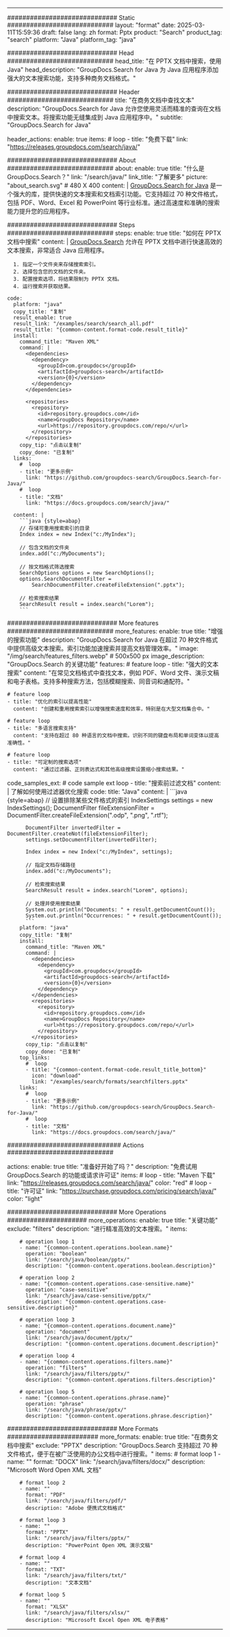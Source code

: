 
---
############################# Static ############################
layout: "format"
date:  2025-03-11T15:59:36
draft: false
lang: zh
format: Pptx
product: "Search"
product_tag: "search"
platform: "Java"
platform_tag: "java"

############################# Head ############################
head_title: "在 PPTX 文档中搜索，使用 Java"
head_description: "GroupDocs.Search for Java 为 Java 应用程序添加强大的文本搜索功能，支持多种商务文档格式。"

############################# Header ############################
title: "在商务文档中查找文本" 
description: "GroupDocs.Search for Java 允许您使用灵活而精准的查询在文档中搜索文本。将搜索功能无缝集成到 Java 应用程序中。"
subtitle: "GroupDocs.Search for Java" 

header_actions:
  enable: true
  items:
    #  loop
    - title: "免费下载"
      link: "https://releases.groupdocs.com/search/java/"
      
############################# About ############################
about:
    enable: true
    title: "什么是 GroupDocs.Search？"
    link: "/search/java/"
    link_title: "了解更多"
    picture: "about_search.svg" # 480 X 400
    content: |
       [GroupDocs.Search for Java](/search/java/) 是一个强大的库，提供快速的文本搜索和文档索引功能。它支持超过 70 种文件格式，包括 PDF、Word、Excel 和 PowerPoint 等行业标准。通过高速度和准确的搜索能力提升您的应用程序。

############################# Steps ############################
steps:
    enable: true
    title: "如何在 PPTX 文档中搜索"
    content: |
      [GroupDocs.Search](/search/java/) 允许在 PPTX 文档中进行快速高效的文本搜索，非常适合 Java 应用程序。
      
      1. 指定一个文件夹来存储搜索索引。
      2. 选择包含您的文档的文件夹。
      3. 配置搜索选项，将结果限制为 PPTX 文档。
      4. 运行搜索并获取结果。
   
    code:
      platform: "java"
      copy_title: "复制"
      result_enable: true
      result_link: "/examples/search/search_all.pdf"
      result_title: "{common-content.format-code.result_title}"
      install:
        command_title: "Maven XML"
        command: |
          <dependencies>
            <dependency>
              <groupId>com.groupdocs</groupId>
              <artifactId>groupdocs-search</artifactId>
              <version>{0}</version>
            </dependency>
          </dependencies>

          <repositories>
            <repository>
              <id>repository.groupdocs.com</id>
              <name>GroupDocs Repository</name>
              <url>https://repository.groupdocs.com/repo/</url>
            </repository>
          </repositories>
        copy_tip: "点击以复制"
        copy_done: "已复制"
      links:
        #  loop
        - title: "更多示例"
          link: "https://github.com/groupdocs-search/GroupDocs.Search-for-Java/"
        #  loop
        - title: "文档"
          link: "https://docs.groupdocs.com/search/java/"
          
      content: |
        ```java {style=abap}
        // 存储可重用搜索索引的目录
        Index index = new Index("c:/MyIndex");

        // 包含文档的文件夹
        index.add("c:/MyDocuments");

        // 按文档格式筛选搜索
        SearchOptions options = new SearchOptions();
        options.SearchDocumentFilter = 
            SearchDocumentFilter.createFileExtension(".pptx");

        // 检索搜索结果
        SearchResult result = index.search("Lorem");
        ```            

############################# More features ############################
more_features:
  enable: true
  title: "增强的搜索功能"
  description: "GroupDocs.Search for Java 在超过 70 种文件格式中提供高级文本搜索。索引功能加速搜索并提高文档管理效率。"
  image: "/img/search/features_filters.webp" # 500x500 px
  image_description: "GroupDocs.Search 的关键功能"
  features:
    # feature loop
    - title: "强大的文本搜索"
      content: "在常见文档格式中查找文本，例如 PDF、Word 文件、演示文稿和电子表格。支持多种搜索方法，包括模糊搜索、同音词和通配符。"

    # feature loop
    - title: "优化的索引以提高性能"
      content: "创建和重用搜索索引以增强搜索速度和效率，特别是在大型文档集合中。"

    # feature loop
    - title: "多语言搜索支持"
      content: "支持在超过 80 种语言的文档中搜索。识别不同的键盘布局和单词变体以提高准确性。"

    # feature loop
    - title: "可定制的搜索选项"
      content: "通过过滤器、正则表达式和其他高级搜索设置缩小搜索结果。"
      
  code_samples_ext:
    # code sample ext loop
    - title: "搜索前过滤文档"
      content: |
        了解如何使用过滤器优化搜索
      code:
        title: "Java"
        content: |
          ```java {style=abap}
          // 设置排除某些文件格式的索引
          IndexSettings settings = new IndexSettings();
          DocumentFilter fileExtensionFilter = 
            DocumentFilter.createFileExtension(".odp", ".png", ".rtf");

          DocumentFilter invertedFilter = DocumentFilter.createNot(fileExtensionFilter);
          settings.setDocumentFilter(invertedFilter);

          Index index = new Index("c:/MyIndex", settings);
              
          // 指定文档存储路径
          index.add("c:/MyDocuments");

          // 检索搜索结果
          SearchResult result = index.search("Lorem", options);
          
          // 处理并使用搜索结果
          System.out.println("Documents: " + result.getDocumentCount());
          System.out.println("Occurrences: " + result.getDocumentCount());
          ```
        platform: "java"
        copy_title: "复制"
        install:
          command_title: "Maven XML"
          command: |
            <dependencies>
              <dependency>
                <groupId>com.groupdocs</groupId>
                <artifactId>groupdocs-search</artifactId>
                <version>{0}</version>
              </dependency>
            </dependencies>
            <repositories>
              <repository>
                <id>repository.groupdocs.com</id>
                <name>GroupDocs Repository</name>
                <url>https://repository.groupdocs.com/repo/</url>
              </repository>
            </repositories>
          copy_tip: "点击以复制"
          copy_done: "已复制"
        top_links:
          #  loop
          - title: "{common-content.format-code.result_title_bottom}"
            icon: "download"
            link: "/examples/search/formats/searchfilters.pptx"
        links:
          #  loop
          - title: "更多示例"
            link: "https://github.com/groupdocs-search/GroupDocs.Search-for-Java/"
          #  loop
          - title: "文档"
            link: "https://docs.groupdocs.com/search/java/"
            

            


############################## Actions ############################

actions:
  enable: true
  title: "准备好开始了吗？"
  description: "免费试用 GroupDocs.Search 的功能或请求许可证"
  items:
    #  loop
    - title: "Maven 下载"
      link: "https://releases.groupdocs.com/search/java/"
      color: "red"
        #  loop
    - title: "许可证"
      link: "https://purchase.groupdocs.com/pricing/search/java/"
      color: "light"


############################# More Operations #####################
more_operations:
    enable: true
    title: "关键功能"
    exclude: "filters"
    description: "进行精准高效的文本搜索。"
    items: 
          
        # operation loop 1
        - name: "{common-content.operations.boolean.name}"
          operation: "boolean"
          link: "/search/java/boolean/pptx/"
          description: "{common-content.operations.boolean.description}"

        # operation loop 2
        - name: "{common-content.operations.case-sensitive.name}"
          operation: "case-sensitive"
          link: "/search/java/case-sensitive/pptx/"
          description: "{common-content.operations.case-sensitive.description}"

        # operation loop 3
        - name: "{common-content.operations.document.name}"
          operation: "document"
          link: "/search/java/document/pptx/"
          description: "{common-content.operations.document.description}"

        # operation loop 4
        - name: "{common-content.operations.filters.name}"
          operation: "filters"
          link: "/search/java/filters/pptx/"
          description: "{common-content.operations.filters.description}"

        # operation loop 5
        - name: "{common-content.operations.phrase.name}"
          operation: "phrase"
          link: "/search/java/phrase/pptx/"
          description: "{common-content.operations.phrase.description}"
          
        
          
############################# More Formats ########################
more_formats:
    enable: true
    title: "在商务文档中搜索"
    exclude: "PPTX"
    description: "GroupDocs.Search 支持超过 70 种文件格式，便于在被广泛使用的办公文档中进行搜索。"
    items: 
        # format loop 1
        - name: ""
          format: "DOCX"
          link: "/search/java/filters/docx/"
          description: "Microsoft Word Open XML 文档"
          
        # format loop 2
        - name: ""
          format: "PDF"
          link: "/search/java/filters/pdf/"
          description: "Adobe 便携式文档格式"
          
        # format loop 3
        - name: ""
          format: "PPTX"
          link: "/search/java/filters/pptx/"
          description: "PowerPoint Open XML 演示文稿"

        # format loop 4
        - name: ""
          format: "TXT"
          link: "/search/java/filters/txt/"
          description: "文本文档"
          
        # format loop 5
        - name: ""
          format: "XLSX"
          link: "/search/java/filters/xlsx/"
          description: "Microsoft Excel Open XML 电子表格"
  

---